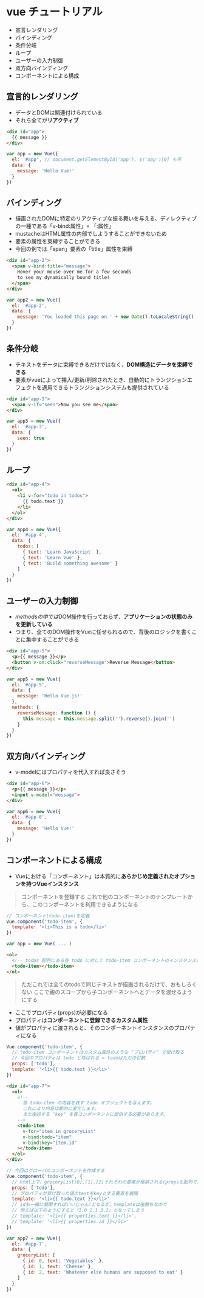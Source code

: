 # vue チュートリアル

- 宣言レンダリング
- バインディング
- 条件分岐
- ループ
- ユーザーの入力制御
- 双方向バインディング
- コンポーネントによる構成

## 宣言的レンダリング

- データとDOMは関連付けられている
- それら全てが**リアクティブ**

```html
<div id="app">
  {{ message }}
</div>
```

```js
var app = new Vue({
  el: '#app', // document.getElementById('app'), $('app')[0] も可
  data: {
    message: 'Hello Vue!'
  }
})
```

## バインディング

- 描画されたDOMに特定のリアクティブな振る舞いを与える、ディレクティブの一種である「v-bind:属性」= 「:属性」
- mustacheはHTML属性の内部でしようすることができないため
- 要素の属性を束縛することができる
- 今回の例では「span」要素の「title」属性を束縛

```html
<div id="app-2">
  <span v-bind:title="message">
    Hover your mouse over me for a few seconds
    to see my dynamically bound title!
  </span>
</div>
```

```js
var app2 = new Vue({
  el: '#app-2',
  data: {
    message: 'You loaded this page on ' + new Date().toLocaleString()
  }
})
```

## 条件分岐

- テキストをデータに束縛できるだけではなく、**DOM構造にデータを束縛できる**
- 要素がvueによって挿入/更新/削除されたとき、自動的にトランジションエフェクトを適用できるトランジションシステムも提供されている

```html
<div id="app-3">
  <span v-if="seen">Now you see me</span>
</div>
```

```js
var app3 = new Vue({
  el: '#app-3',
  data: {
    seen: true
  }
})
```

## ループ

```html
<div id="app-4">
  <ol>
    <li v-for="todo in todos">
      {{ todo.text }}
    </li>
  </ol>
</div>
```

```js
var app4 = new Vue({
  el: '#app-4',
  data: {
    todos: [
      { text: 'Learn JavaScript' },
      { text: 'Learn Vue' },
      { text: 'Build something awesome' }
    ]
  }
})
```

## ユーザーの入力制御

- *methodsの中では*DOM操作を行っておらず、**アプリケーションの状態のみを更新している**
- つまり、全てのDOM操作をVueに任せられるので、背後のロジックを書くことに集中することができる

```html
<div id="app-5">
  <p>{{ message }}</p>
  <button v-on:click="reverseMessage">Reverse Message</button>
</div>
```

```js
var app5 = new Vue({
  el: '#app-5',
  data: {
    message: 'Hello Vue.js!'
  },
  methods: {
    reverseMessage: function () {
      this.message = this.message.split('').reverse().join('')
    }
  }
})
```

## 双方向バインディング

- v-modelにはプロパティを代入すれば良さそう

```html
<div id="app-6">
  <p>{{ message }}</p>
  <input v-model="message">
</div>
```

```js
var app6 = new Vue({
  el: '#app-6',
  data: {
    message: 'Hello Vue!'
  }
})
```

## コンポーネントによる構成

- Vueにおける「コンポーネント」は本質的に**あらかじめ定義されたオプションを持つVueインスタンス**

>コンポーネントを登録する
>これで他のコンポーネントのテンプレートから、このコンポーネントを利用できるようになる

```js
// コンポーネント(todo-item)を定義
Vue.component('todo-item', {
  template: '<li>This is a todo</li>'
})

var app = new Vue( ... )
```

```html
<ol>
  <!-- todos 配列にある各 todo に対して todo-item コンポーネントのインスタンスを作成する -->
  <todo-item></todo-item>
</ol>
```

>ただこれでは全てのtodoで同じテキストが描画されるだけで、おもしろくない
>ここで親のスコープから子コンポーネントへとデータを渡せるようにする

- ここでプロパティ(props)が必要になる
- プロパティは**コンポーネントに登録できるカスタム属性**
- 値がプロパティに渡されると、そのコンポーネントインスタンスのプロパティになる

```js
Vue.component('todo-item', {
  // todo-item コンポーネントはカスタム属性のような "プロパティ" で受け取る
  // 今回のプロパティは todo と呼ばれる = todoはただの引数
  props: ['todo'],
  template: '<li>{{ todo.text }}</li>'
})
```

```html
<div id="app-7">
  <ol>
    <!--
      各 todo-item の内容を表す todo オブジェクトを与えます。
      これにより内容は動的に変化します。
      また後述する "key" を各コンポーネントに提供する必要があります。
    -->
    <todo-item
      v-for="item in groceryList"
      v-bind:todo="item"
      v-bind:key="item.id"
    ></todo-item>
  </ol>
</div>
```

```js
// 今回はグローバルコンポーネントを作成する
Vue.component('todo-item', {
  // html上で、groceryList[0],[1],[2]それぞれの要素が格納される(propsも配列で定義してるので)
  props: ['todo'],
  // プロパティが受け取った値のtextをkeyとする要素を展開
  template: '<li>{{ todo.text }}</li>'
  // idも一緒に展開すればいいじゃん!となるが、templateは後勝ちなので
  // 例えば以下のようにすると「1.0 2.1 3.2」となってしまう
  // template: '<li>{{ properties.text }}</li>',
  // template: '<li>{{ properties.id }}</li>'
})

var app7 = new Vue({
  el: '#app-7',
  data: {
    groceryList: [
      { id: 0, text: 'Vegetables' },
      { id: 1, text: 'Cheese' },
      { id: 2, text: 'Whatever else humans are supposed to eat' }
    ]
  }
})
```
